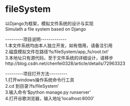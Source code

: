 # fileSystem

以Django为框架，模拟文件系统的设计与实现   
Simulath a file system based on Django

---------项目说明-------------     
1.本文件系统均由本人独立开发，如有借用，请备注引用     
2.磁盘模拟文件在路径‘fs/fileSystem/app_fs/root.txt’     
3.本地址只有源代码，至于文件系统的详细设计，请移步http://blog.csdn.net/chenfei0328/article/details/72963323      

---------项目打开方法---------     
1.打开windows操作系统命令行工具     
2.cd 到目录‘/fs/fileSystem’    
3.输入命令‘$python manage.py runserver’    
4.打开谷歌浏览器，输入地址‘localhost:8000’    

